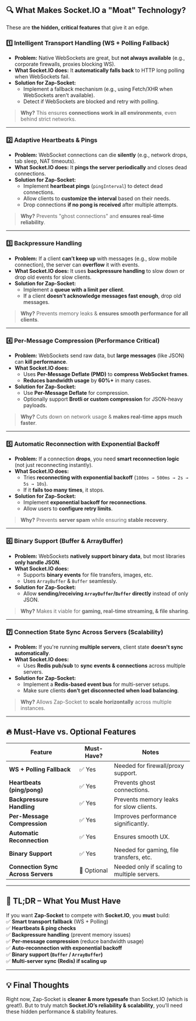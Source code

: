 ## **🔍 What Makes Socket.IO a "Moat" Technology?**

These are **the hidden, critical features** that give it an edge.

### **1️⃣ Intelligent Transport Handling (WS + Polling Fallback)**

- **Problem:** Native WebSockets are great, but **not always available** (e.g., corporate firewalls, proxies blocking WS).
- **What Socket.IO does:** It **automatically falls back** to HTTP long polling when WebSockets fail.
- **Solution for Zap-Socket:**
    - Implement a fallback mechanism (e.g., using Fetch/XHR when WebSockets aren't available).
    - Detect if WebSockets are blocked and retry with polling.

> **Why?** This ensures **connections work in all environments**, even behind strict networks.

---

### **2️⃣ Adaptive Heartbeats & Pings**

- **Problem:** WebSocket connections can die **silently** (e.g., network drops, tab sleep, NAT timeouts).
- **What Socket.IO does:** It **pings the server periodically** and closes dead connections.
- **Solution for Zap-Socket:**
    - Implement **heartbeat pings** (`pingInterval`) to detect dead connections.
    - Allow clients to **customize the interval** based on their needs.
    - Drop connections **if no pong is received** after multiple attempts.

> **Why?** Prevents "ghost connections" and **ensures real-time reliability**.

---

### **3️⃣ Backpressure Handling**

- **Problem:** If a client **can’t keep up** with messages (e.g., slow mobile connection), the server can **overflow** it with events.
- **What Socket.IO does:** It uses **backpressure handling** to slow down or drop old events for slow clients.
- **Solution for Zap-Socket:**
    - Implement a **queue with a limit per client**.
    - If a client **doesn’t acknowledge messages fast enough**, drop old messages.

> **Why?** Prevents memory leaks & **ensures smooth performance for all clients**.

---

### **4️⃣ Per-Message Compression (Performance Critical)**

- **Problem:** WebSockets send raw data, but **large messages** (like JSON) can **kill performance**.
- **What Socket.IO does:**
    - Uses **Per-Message Deflate (PMD)** to **compress WebSocket frames**.
    - **Reduces bandwidth usage** by **60%+** in many cases.
- **Solution for Zap-Socket:**
    - Use **Per-Message Deflate** for compression.
    - Optionally support **Brotli or custom compression** for JSON-heavy payloads.

> **Why?** Cuts down on network usage & **makes real-time apps much faster**.

---

### **5️⃣ Automatic Reconnection with Exponential Backoff**

- **Problem:** If a connection **drops**, you need **smart reconnection logic** (not just reconnecting instantly).
- **What Socket.IO does:**
    - Tries **reconnecting with exponential backoff** (`100ms → 500ms → 2s → 5s → 10s`).
    - If it **fails too many times**, it stops.
- **Solution for Zap-Socket:**
    - Implement **exponential backoff for reconnections**.
    - Allow users to **configure retry limits**.

> **Why?** Prevents **server spam** while ensuring **stable recovery**.

---

### **6️⃣ Binary Support (Buffer & ArrayBuffer)**

- **Problem:** WebSockets **natively support binary data**, but most libraries **only handle JSON**.
- **What Socket.IO does:**
    - Supports **binary events** for file transfers, images, etc.
    - Uses `ArrayBuffer` & `Buffer` seamlessly.
- **Solution for Zap-Socket:**
    - Allow **sending/receiving `ArrayBuffer`/`Buffer` directly** instead of only JSON.

> **Why?** Makes it viable for **gaming, real-time streaming, & file sharing**.

---

### **7️⃣ Connection State Sync Across Servers (Scalability)**

- **Problem:** If you're running **multiple servers**, client state **doesn't sync automatically**.
- **What Socket.IO does:**
    - Uses **Redis pub/sub** to **sync events & connections** across multiple servers.
- **Solution for Zap-Socket:**
    - Implement a **Redis-based event bus** for multi-server setups.
    - Make sure clients **don’t get disconnected when load balancing**.

> **Why?** Allows Zap-Socket to **scale horizontally** across multiple instances.

---

## **🔥 Must-Have vs. Optional Features**

|Feature|Must-Have?|Notes|
|---|---|---|
|**WS + Polling Fallback**|✅ Yes|Needed for firewall/proxy support.|
|**Heartbeats (ping/pong)**|✅ Yes|Prevents ghost connections.|
|**Backpressure Handling**|✅ Yes|Prevents memory leaks for slow clients.|
|**Per-Message Compression**|✅ Yes|Improves performance significantly.|
|**Automatic Reconnection**|✅ Yes|Ensures smooth UX.|
|**Binary Support**|✅ Yes|Needed for gaming, file transfers, etc.|
|**Connection Sync Across Servers**|🚀 Optional|Needed only if scaling to multiple servers.|

---

## **📌 TL;DR – What You Must Have**

If you want **Zap-Socket** to compete with **Socket.IO**, you **must** build:  
✅ **Smart transport fallback** (WS + Polling)  
✅ **Heartbeats & ping checks**  
✅ **Backpressure handling** (prevent memory issues)  
✅ **Per-message compression** (reduce bandwidth usage)  
✅ **Auto-reconnection with exponential backoff**  
✅ **Binary support (`Buffer` / `ArrayBuffer`)**  
✅ **Multi-server sync (Redis) if scaling up**

---

## **💡 Final Thoughts**

Right now, Zap-Socket is **cleaner & more typesafe** than Socket.IO (which is great!). But to truly match **Socket.IO’s reliability & scalability**, you’ll need these hidden performance & stability features.

